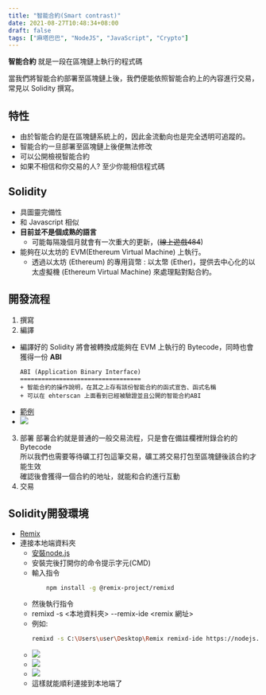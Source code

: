 ```yaml
---
title: "智能合約(Smart contrast)"
date: 2021-08-27T10:48:34+08:00
draft: false
tags: ["麻塔巴巴", "NodeJS", "JavaScript", "Crypto"]
---
```

**智能合約** 就是一段在區塊鏈上執行的程式碼

當我們將智能合約部署至區塊鏈上後，我們便能依照智能合約上的內容進行交易，常見以 Solidity 撰寫。
<!--more-->
## 特性
+ 由於智能合約是在區塊鏈系統上的，因此金流動向也是完全透明可追蹤的。
+ 智能合約一旦部署至區塊鏈上後便無法修改
+ 可以公開檢視智能合約
+ 如果不相信和你交易的人? 至少你能相信程式碼
## Solidity
+ 具圖靈完備性
+ 和 Javascript 相似
+ **目前並不是個成熟的語言**
	+ 可能每隔幾個月就會有一次重大的更新，(~~線上遊戲484~~)
+ 能夠在以太坊的 EVM(Ethereum Virtual Machine) 上執行。
	+ 透過以太坊 (Ethereum) 的專用貨幣 : 以太幣 (Ether)，提供去中心化的以太虛擬機 (Ethereum Virtual Machine) 來處理點對點合約。
## 開發流程
1. 撰寫
2. 編譯
+ 編譯好的 Solidity 將會被轉換成能夠在 EVM 上執行的 Bytecode，同時也會獲得一份 **ABI**
	```
	ABI (Application Binary Interface)
	==================================
	+ 智能合約的操作說明，在其之上存有該份智能合約的函式宣告、函式名稱
	+ 可以在 ehterscan 上面看到已經被驗證並且公開的智能合約ABI
	```
+ [範例](https://etherscan.io/address/0xdac17f958d2ee523a2206206994597c13d831ec7#code)
+ ![](https://i.imgur.com/gdpO2E0.png)
3. 部署
	部署合約就是普通的一般交易流程，只是會在備註欄裡附錄合約的 Bytecode  
	所以我們也需要等待礦工打包這筆交易，礦工將交易打包至區塊鏈後該合約才能生效  
	確認後會獲得一個合約的地址，就能和合約進行互動
4. 交易

## Solidity開發環境
+ [Remix](http://remix.ethereum.org/)
+ 連接本地端資料夾
	+ [安裝node.js](https://nodejs.org/en/)
	+ 安裝完後打開你的命令提示字元(CMD)
	+ 輸入指令 
		```bash
			npm install -g @remix-project/remixd
		```
	+ 然後執行指令
	+ remixd -s <本地資料夾> --remix-ide <remix 網址>
	+ 例如:
		```bash
		remixd -s C:\Users\user\Desktop\Remix remixd-ide https://nodejs.org/en/
		```
	+ ![](https://i.imgur.com/dyKujXk.png)
	+ ![](https://i.imgur.com/XujLwEA.png)
	+ ![](https://i.imgur.com/oXT4TSr.png)
	+ 這樣就能順利連接到本地端了


                
